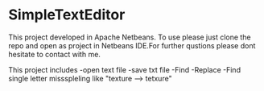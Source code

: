 # SimpleTextEditor

This project developed in Apache Netbeans. To use please just clone the repo and open as project in Netbeans IDE.For further qustions please dont hesitate to contact with me.

This project includes
-open text file
-save txt file
-Find
-Replace
-Find single letter missspleling like "texture --> tetxure"
